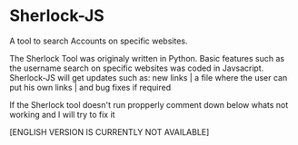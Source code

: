 # Sherlock-JS
A tool to search Accounts on specific websites.

The Sherlock Tool was originaly written in Python. Basic features such as the username search on specific websites was coded in Javsacript.
Sherlock-JS will get updates such as: new links | a file where the user can put his own links | and bug fixes if required


If the Sherlock tool doesn't run propperly comment down below whats not working and I will try to fix it

[ENGLISH VERSION IS CURRENTLY NOT AVAILABLE]






